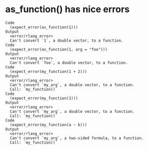 # as_function() has nice errors

    Code
      (expect_error(as_function(1)))
    Output
      <error/rlang_error>
      Can't convert `1`, a double vector, to a function.
    Code
      (expect_error(as_function(1, arg = "foo")))
    Output
      <error/rlang_error>
      Can't convert `foo`, a double vector, to a function.
    Code
      (expect_error(my_function(1 + 2)))
    Output
      <error/rlang_error>
      Can't convert `my_arg`, a double vector, to a function.
      Call: `my_function()`
    Code
      (expect_error(my_function(1)))
    Output
      <error/rlang_error>
      Can't convert `my_arg`, a double vector, to a function.
      Call: `my_function()`
    Code
      (expect_error(my_function(a ~ b)))
    Output
      <error/rlang_error>
      Can't convert `my_arg`, a two-sided formula, to a function.
      Call: `my_function()`

